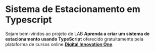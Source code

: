 <h1>Sistema de Estacionamento em Typescript </h1>

<p> Sejam bem-vindos ao projeto de LAB <strong>Aprenda a criar um sistema de estacionamento usando TypeScript</strong> oferecido gratuitamente pela plataforma de cursos online <a href="https://dio.me/"><strong> Digital Innovation One</strong></a>.<br>
  
  

